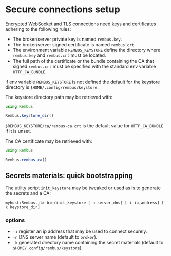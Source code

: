 # Secure connections setup

Encrypted WebSocket and TLS connections need keys and certificates adhering to the following rules:

- The broker/server private key is named `rembus.key`.
- The broker/server signed certificate is named `rembus.crt`.
- The environment variable `REMBUS_KEYSTORE` define the directory where `rembus.key` and `rembus.crt` must be located.
- The full path of the certificate or the bundle containing the CA that signed `rembus.crt` must be specified with the standard env variable `HTTP_CA_BUNDLE`.

if env variable `REMBUS_KEYSTORE` is not defined the default for the keystore directory is
`$HOME/.config/rembus/keystore`.

The keystore directory path may be retrieved with: 

```julia
using Rembus

Rembus.keystore_dir()
```

`$REMBUS_KEYSTORE/ca/rembus-ca.crt` is the default value for `HTTP_CA_BUNDLE` if it is unset.

The CA certificate may be retrieved with:

```julia
using Rembus

Rembus.rembus_ca()
```


## Secrets materials: quick bootstrapping  

The utility script `init_keystore` may be tweaked or used as is to generate the secrets and a CA:

```shell
myhost:Rembus.jl> bin/init_keystore [-n server_dns] [-i ip_address] [-k keystore_dir]
```

### options

- `-i` register an ip address that may be used to connect securely.
- `-n` DNS server name (default to `broker`).
- `-k` generated directory name containing the secret materials (default to `$HOME/.config/rembus/keystore`).
